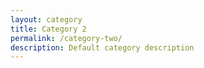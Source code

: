 ```yaml
---
layout: category
title: Category 2
permalink: /category-two/
description: Default category description
---
```


